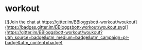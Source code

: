 # workout

[![Join the chat at https://gitter.im/BBloggsbott-workout/woukout](https://badges.gitter.im/BBloggsbott-workout/woukout.svg)](https://gitter.im/BBloggsbott-workout/woukout?utm_source=badge&utm_medium=badge&utm_campaign=pr-badge&utm_content=badge)
